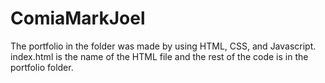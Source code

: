 # ComiaMarkJoel
 The portfolio in the folder was made by using HTML, CSS, and Javascript. index.html is the name of the HTML file and the rest of the code is in the portfolio folder.
